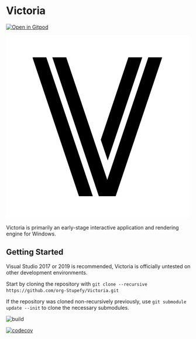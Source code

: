 # Victoria

[![Open in Gitpod](https://gitpod.io/button/open-in-gitpod.svg)](https://gitpod.io/#https://github.com/org-Stupefy/Victoria)

![Victoria](/Resources/Branding/Victoria-500.png?raw=true "Victoria")

Victoria is primarily an early-stage interactive application and rendering engine for Windows.

## Getting Started

Visual Studio 2017 or 2019 is recommended, Victoria is officially untested on other development environments.

Start by cloning the repository with `git clone --recursive https://github.com/org-Stupefy/Victoria.git`

If the repository was cloned non-recursively previously, use `git submodule update --init` to clone the necessary submodules.

<!-- You can view the project status here [Status](/Resources/Branding/results.md) -->

![build](https://github.com/org-Stupefy/Victoria/workflows/build/badge.svg)

[![codecov](https://codecov.io/gh/org-Stupefy/Victoria/branch/master/graph/badge.svg?token=UIDG93VQI3)](https://codecov.io/gh/org-Stupefy/Victoria)
